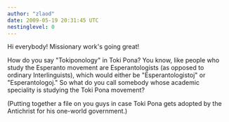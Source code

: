 ```yaml
---
author: "zlaod"
date: 2009-05-19 20:31:45 UTC
nestinglevel: 0
---
```

Hi everybody! Missionary work's going great!  
  
How do you say "Tokiponology" in Toki Pona? You know, like people who study the Esperanto movement are Esperantologists (as opposed to ordinary Interlinguists), which would either be "Esperantologistoj" or "Esperantologoj." So what do you call somebody whose academic speciality is studying the Toki Pona movement?  
  
(Putting together a file on you guys in case Toki Pona gets adopted by the Antichrist for his one-world government.)